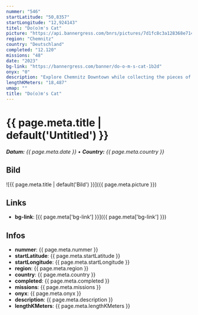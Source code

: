 ```yaml
---
nummer: "546"
startLatitude: "50,8357"
startLongitude: "12,924143"
titel: "Do(o)m's Cat"
picture: "https://api.bannergress.com/bnrs/pictures/7d1fc8c3a128368e7145b50480d99787"
region: "Chemnitz"
country: "Deutschland"
completed: "12.120"
missions: "48"
date: "2023"
bg-link: "https://bannergress.com/banner/do-o-m-s-cat-1b2d"
onyx: "0"
description: "Explore Chemnitz Downtown while collecting the pieces of this Do(o)mCat"
lengthKMeters: "18,487"
umap: ""
title: "Do(o)m's Cat"
---
```

# {{ page.meta.title | default('Untitled') }}

_**Datum:** {{ page.meta.date }} • **Country:** {{ page.meta.country }}_

## Bild
![{{ page.meta.title | default('Bild') }}]({{ page.meta.picture }})

## Links
- **bg-link**: [{{ page.meta['bg-link'] }}]({{ page.meta['bg-link'] }})

## Infos
- **nummer**: {{ page.meta.nummer }}
- **startLatitude**: {{ page.meta.startLatitude }}
- **startLongitude**: {{ page.meta.startLongitude }}
- **region**: {{ page.meta.region }}
- **country**: {{ page.meta.country }}
- **completed**: {{ page.meta.completed }}
- **missions**: {{ page.meta.missions }}
- **onyx**: {{ page.meta.onyx }}
- **description**: {{ page.meta.description }}
- **lengthKMeters**: {{ page.meta.lengthKMeters }}
